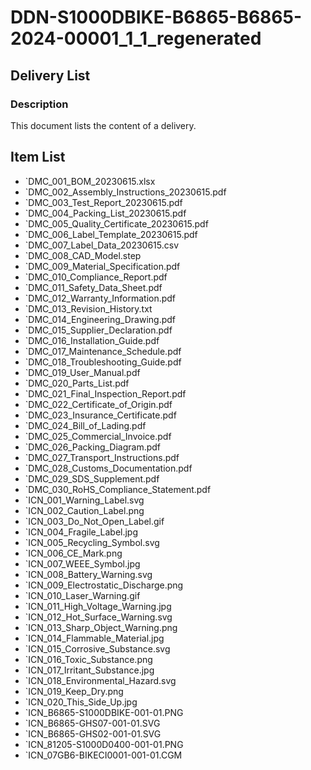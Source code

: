 # DDN-S1000DBIKE-B6865-B6865-2024-00001_1_1_regenerated

## Delivery List

### Description

This document lists the content of a delivery.

## Item List

*   `DMC_001_BOM_20230615.xlsx
*   `DMC_002_Assembly_Instructions_20230615.pdf
*   `DMC_003_Test_Report_20230615.pdf
*   `DMC_004_Packing_List_20230615.pdf
*   `DMC_005_Quality_Certificate_20230615.pdf
*   `DMC_006_Label_Template_20230615.pdf
*   `DMC_007_Label_Data_20230615.csv
*   `DMC_008_CAD_Model.step
*   `DMC_009_Material_Specification.pdf
*   `DMC_010_Compliance_Report.pdf
*   `DMC_011_Safety_Data_Sheet.pdf
*   `DMC_012_Warranty_Information.pdf
*   `DMC_013_Revision_History.txt
*   `DMC_014_Engineering_Drawing.pdf
*   `DMC_015_Supplier_Declaration.pdf
*   `DMC_016_Installation_Guide.pdf
*   `DMC_017_Maintenance_Schedule.pdf
*   `DMC_018_Troubleshooting_Guide.pdf
*   `DMC_019_User_Manual.pdf
*   `DMC_020_Parts_List.pdf
*   `DMC_021_Final_Inspection_Report.pdf
*   `DMC_022_Certificate_of_Origin.pdf
*   `DMC_023_Insurance_Certificate.pdf
*   `DMC_024_Bill_of_Lading.pdf
*   `DMC_025_Commercial_Invoice.pdf
*   `DMC_026_Packing_Diagram.pdf
*   `DMC_027_Transport_Instructions.pdf
*   `DMC_028_Customs_Documentation.pdf
*   `DMC_029_SDS_Supplement.pdf
*   `DMC_030_RoHS_Compliance_Statement.pdf
*   `ICN_001_Warning_Label.svg
*   `ICN_002_Caution_Label.png
*   `ICN_003_Do_Not_Open_Label.gif
*   `ICN_004_Fragile_Label.jpg
*   `ICN_005_Recycling_Symbol.svg
*   `ICN_006_CE_Mark.png
*   `ICN_007_WEEE_Symbol.jpg
*   `ICN_008_Battery_Warning.svg
*   `ICN_009_Electrostatic_Discharge.png
*   `ICN_010_Laser_Warning.gif
*   `ICN_011_High_Voltage_Warning.jpg
*   `ICN_012_Hot_Surface_Warning.svg
*   `ICN_013_Sharp_Object_Warning.png
*   `ICN_014_Flammable_Material.jpg
*   `ICN_015_Corrosive_Substance.svg
*   `ICN_016_Toxic_Substance.png
*   `ICN_017_Irritant_Substance.jpg
*   `ICN_018_Environmental_Hazard.svg
*   `ICN_019_Keep_Dry.png
*   `ICN_020_This_Side_Up.jpg
*   `ICN_B6865-S1000DBIKE-001-01.PNG
*   `ICN_B6865-GHS07-001-01.SVG
*   `ICN_B6865-GHS02-001-01.SVG
*   `ICN_81205-S1000D0400-001-01.PNG
*   `ICN_07GB6-BIKECI0001-001-01.CGM